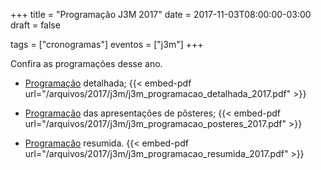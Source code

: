 +++
title = "Programação J3M 2017"
date = 2017-11-03T08:00:00-03:00
draft = false

tags = ["cronogramas"]
eventos = ["j3m"]
+++

Confira as programações desse ano.

- [Programação](/arquivos/2017/j3m/j3m_programacao_detalhada_2017.pdf) detalhada;
{{< embed-pdf url="/arquivos/2017/j3m/j3m_programacao_detalhada_2017.pdf" >}}

- [Programação](/arquivos/2017/j3m/j3m_programacao_posteres_2017.pdf) das apresentações de pôsteres;
{{< embed-pdf url="/arquivos/2017/j3m/j3m_programacao_posteres_2017.pdf" >}}

- [Programação](/arquivos/2017/j3m/j3m_programacao_resumida_2017.pdf) resumida.
{{< embed-pdf url="/arquivos/2017/j3m/j3m_programacao_resumida_2017.pdf" >}}

